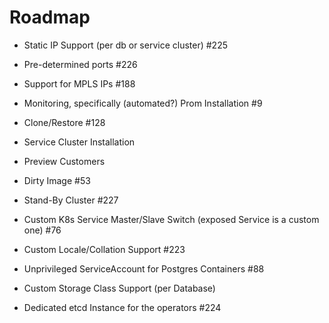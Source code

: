 # Roadmap

* Static IP Support (per db or service cluster) #225
* Pre-determined ports #226
* Support for MPLS IPs #188

* Monitoring, specifically (automated?) Prom Installation #9

* Clone/Restore #128

* Service Cluster Installation
* Preview Customers

* Dirty Image #53
* Stand-By Cluster #227
* Custom K8s Service Master/Slave Switch (exposed Service is a custom one) #76

* Custom Locale/Collation Support #223

* Unprivileged ServiceAccount for Postgres Containers #88

* Custom Storage Class Support (per Database)

* Dedicated etcd Instance for the operators #224
